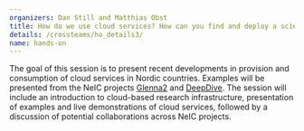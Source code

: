 ```yaml
---
organizers: Dan Still and Matthias Obst
title: How do we use cloud services? How can you find and deploy a scientific workflow in the cloud? 
details: /crossteams/ho_details3/
name: hands-on
---
```


The goal of this session is to present recent developments in provision and consumption of cloud services in Nordic countries. Examples will be presented from the NeIC projects [Glenna2](https://wiki.neic.no/wiki/Glenna2) and [DeepDive](https://wiki.neic.no/wiki/Biodiversity). The session will include an introduction to cloud-based research infrastructure, presentation of examples and live demonstrations of cloud services, followed by a discussion of potential collaborations across NeIC projects.



